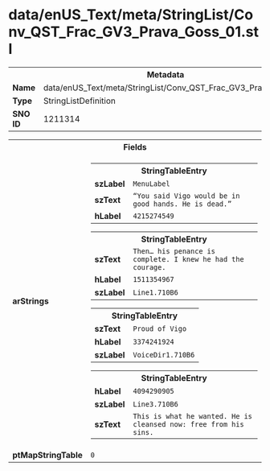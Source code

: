 <h1>data/enUS_Text/meta/StringList/Conv_QST_Frac_GV3_Prava_Goss_01.stl</h1><table><tr><th colspan="100%">Metadata</th></tr><tr><td><b>Name</b></td><td>data/enUS_Text/meta/StringList/Conv_QST_Frac_GV3_Prava_Goss_01.stl</td></tr><tr><td><b>Type</b></td><td>StringListDefinition</td></tr><tr><td><b>SNO ID</b></td><td>1211314</td></tr></table>

<table><tr><th colspan="100%">Fields</th></tr><tr><td><b>arStrings</b></td><td><table><tr><th colspan="100%">StringTableEntry</th></tr><tr><td><b>szLabel</b></td><td><code>MenuLabel</code></td></tr><tr><td><b>szText</b></td><td><code>“You said Vigo would be in good hands. He is dead.”</code></td></tr><tr><td><b>hLabel</b></td><td><code>4215274549</code></td></tr></table>


<table><tr><th colspan="100%">StringTableEntry</th></tr><tr><td><b>szText</b></td><td><code>Then… his penance is complete. I knew he had the courage.</code></td></tr><tr><td><b>hLabel</b></td><td><code>1511354967</code></td></tr><tr><td><b>szLabel</b></td><td><code>Line1.710B6</code></td></tr></table>


<table><tr><th colspan="100%">StringTableEntry</th></tr><tr><td><b>szText</b></td><td><code>Proud of Vigo</code></td></tr><tr><td><b>hLabel</b></td><td><code>3374241924</code></td></tr><tr><td><b>szLabel</b></td><td><code>VoiceDir1.710B6</code></td></tr></table>


<table><tr><th colspan="100%">StringTableEntry</th></tr><tr><td><b>hLabel</b></td><td><code>4094290905</code></td></tr><tr><td><b>szLabel</b></td><td><code>Line3.710B6</code></td></tr><tr><td><b>szText</b></td><td><code>This is what he wanted. He is cleansed now: free from his sins.</code></td></tr></table>


</td></tr><tr><td><b>ptMapStringTable</b></td><td><code>0</code></td></tr></table>

